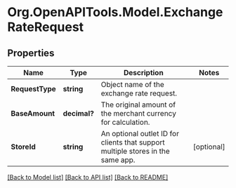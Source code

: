 # Org.OpenAPITools.Model.ExchangeRateRequest
## Properties

Name | Type | Description | Notes
------------ | ------------- | ------------- | -------------
**RequestType** | **string** | Object name of the exchange rate request. | 
**BaseAmount** | **decimal?** | The original amount of the merchant currency for calculation. | 
**StoreId** | **string** | An optional outlet ID for clients that support multiple stores in the same app. | [optional] 

[[Back to Model list]](../README.md#documentation-for-models) [[Back to API list]](../README.md#documentation-for-api-endpoints) [[Back to README]](../README.md)

